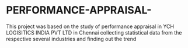 # PERFORMANCE-APPRAISAL-
This project was based on the study of performance appraisal in YCH LOGISITICS INDIA PVT LTD in Chennai collecting statistical data from the respective several industries and finding out the trend 
